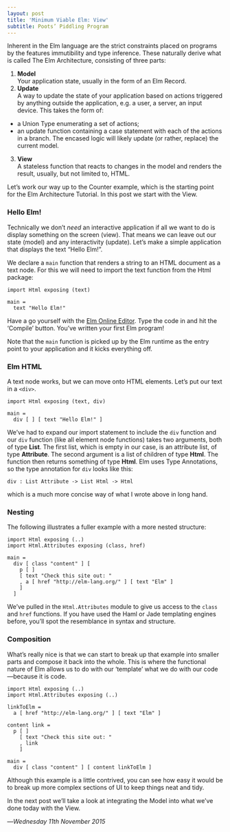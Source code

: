 ```yaml
---
layout: post
title: 'Minimum Viable Elm: View'
subtitle: Poots’ Piddling Program
---
```


Inherent in the Elm language are the strict constraints placed on programs by the features immutibility and type inference. These naturally derive what is called The Elm Architecture, consisting of three parts:

1. **Model**  
Your application state, usually in the form of an Elm Record.
2. **Update**  
A way to update the state of your application based on actions triggered by anything outside the application, e.g. a user, a server, an input device. This takes the form of:
* a Union Type enumerating a set of actions;
* an update function containing a case statement with each of the actions in a branch. The encased logic will likely update (or rather, replace) the current model.
3. **View**  
A stateless function that reacts to changes in the model and renders the result, usually, but not limited to, HTML.

Let’s work our way up to the Counter example, which is the starting point for the Elm Architecture Tutorial. In this post we start with the View.

### Hello Elm!

Technically we don’t *need* an interactive application if all we want to do is display something on the screen (view). That means we can leave out our state (model) and any interactivity (update). Let’s make a simple application that displays the text “Hello Elm!”.

We declare a `main` function that renders a string to an HTML document as a text node. For this we will need to import the text function from the Html package:

    import Html exposing (text)
    
    main =
      text "Hello Elm!"

Have a go yourself with the [Elm Online Editor][online-editor]. Type the code in and hit the ‘Compile’ button. You’ve written your first Elm program!

Note that the `main` function is picked up by the Elm runtime as the entry point to your application and it kicks everything off.

### Elm HTML

A text node works, but we can move onto HTML elements. Let’s put our text in a `<div>`.

    import Html exposing (text, div)

    main =
      div [ ] [ text "Hello Elm!" ]

We’ve had to expand our import statement to include the `div` function and our `div` function (like all element node functions) takes two arguments, both of type **List**. The first list, which is empty in our case, is an attribute list, of type **Attribute**. The second argument is a list of children of type **Html**. The function then returns something of type **Html**. Elm uses Type Annotations, so the type annotation for `div` looks like this:

    div : List Attribute -> List Html -> Html

which is a much more concise way of what I wrote above in long hand.

### Nesting

The following illustrates a fuller example with a more nested structure:

    import Html exposing (..)
    import Html.Attributes exposing (class, href)

    main =
      div [ class "content" ] [
        p [ ]
        [ text "Check this site out: "
        , a [ href "http://elm-lang.org/" ] [ text "Elm" ]
        ]
      ]

We’ve pulled in the `Html.Attributes` module to give us access to the `class` and `href` functions. If you have used the Haml or Jade templating engines before, you’ll spot the resemblance in syntax and structure.

### Composition

What’s really nice is that we can start to break up that example into smaller parts and compose it back into the whole. This is where the functional nature of Elm allows us to do with our ‘template’ what we do with our code—because it is code.

    import Html exposing (..)
    import Html.Attributes exposing (..)
    
    linkToElm =
      a [ href "http://elm-lang.org/" ] [ text "Elm" ]
    
    content link =
      p [ ]
        [ text "Check this site out: "
        , link
        ]
    
    main =
      div [ class "content" ] [ content linkToElm ]

Although this example is a little contrived, you can see how easy it would be to break up more complex sections of UI to keep things neat and tidy.

In the next post we’ll take a look at integrating the Model into what we’ve done today with the View.

—*Wednesday 11th November 2015*

[online-editor]: http://elm-lang.org/try
